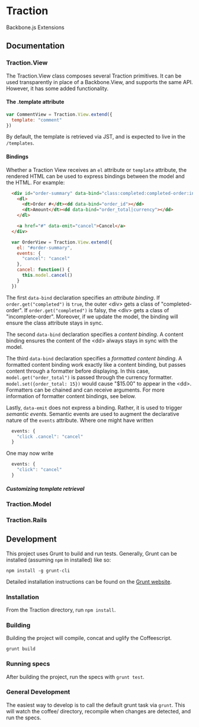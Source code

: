 # Traction
Backbone.js Extensions

## Documentation

### Traction.View

The Traction.View class composes several Traction primitives. It can be used transparently in place of a Backbone.View, and supports the same API.  However, it has some added functionality.

#### The .template attribute
```Javascript
var CommentView = Traction.View.extend({
  template: "comment"
})
```
By default, the template is retrieved via JST, and is expected to live in the `/templates`.

#### Bindings
Whether a Traction View receives an `el` attribute or `template` attribute, the rendered HTML can be used to express bindings between the model and the HTML.  For example:

```HTML
  <div id="order-summary" data-bind="class:completed:completed-order:incomplete-order">
    <dl>
      <dt>Order #</dt><dd data-bind="order_id"></dd>
      <dt>Amount</dt><dd data-bind="order_total|currency"></dd>
    </dl>

    <a href="#" data-emit="cancel">Cancel</a>
  </div>
```
```Javascript
  var OrderView = Traction.View.extend({
    el: "#order-summary",
    events: {
      "cancel": "cancel"
    },
    cancel: function() {
      this.model.cancel()
    }
  })
```
The first `data-bind` declaration specifies an *attribute binding*.  If `order.get("completed")` is `true`, the outer \<div> gets a class of "completed-order".  If `order.get("completed")` is falsy, the \<div> gets a class of "incomplete-order".  Moreover, if we update the model, the binding will ensure the class attribute stays in sync.

The second `data-bind` declaration specifies a *content binding*.  A content binding ensures the content of the \<dd> always stays in sync with the model.

The third `data-bind` declaration specifies a *formatted content binding*.  A formatted content binding work exactly like a content binding, but passes content through a formatter before displaying.  In this case, `model.get("order_total")` is passed through the currency formatter.  `model.set({order_total: 15})` would cause "$15.00" to appear in the \<dd>.  Formatters can be chained and can receive arguments.  For more information of formatter content bindings, see below.

Lastly, `data-emit` does not express a binding.  Rather, it is used to trigger *semantic events*.  Semantic events are used to augment the declarative nature of the `events` attribute.  Where one might have written
```Javascript
  events: {
    "click .cancel": "cancel"
  }
```
One may now write
```Javascript
  events: {
    "click": "cancel"
  }
```

##### Customizing template retrieval

### Traction.Model
### Traction.Rails

## Development

This project uses Grunt to build and run tests. Generally, Grunt can be installed (assuming `npm` in installed) like so:

`npm install -g grunt-cli`

Detailed installation instructions can be found on the [Grunt website](http://gruntjs.com/getting-started).

### Installation

From the Traction directory, run `npm install`.

### Building

Building the project will compile, concat and uglify the Coffeescript.

`grunt build`

### Running specs

After building the project, run the specs with `grunt test`.

### General Development

The easiest way to develop is to call the default grunt task via `grunt`.  This will watch the coffee/ directory, recompile when changes are detected, and run the specs.
